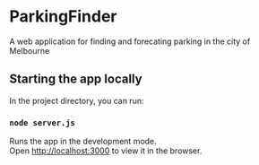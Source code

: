 # ParkingFinder
A web application for finding and forecating parking in the city of Melbourne

## Starting the app locally

In the project directory, you can run:

### `node server.js`

Runs the app in the development mode.<br />
Open [http://localhost:3000](http://localhost:3000) to view it in the browser.
